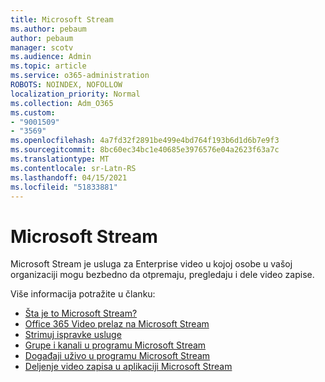 ```yaml
---
title: Microsoft Stream
ms.author: pebaum
author: pebaum
manager: scotv
ms.audience: Admin
ms.topic: article
ms.service: o365-administration
ROBOTS: NOINDEX, NOFOLLOW
localization_priority: Normal
ms.collection: Adm_O365
ms.custom:
- "9001509"
- "3569"
ms.openlocfilehash: 4a7fd32f2891be499e4bd764f193b6d1d6b7e9f3
ms.sourcegitcommit: 8bc60ec34bc1e40685e3976576e04a2623f63a7c
ms.translationtype: MT
ms.contentlocale: sr-Latn-RS
ms.lasthandoff: 04/15/2021
ms.locfileid: "51833881"
---
```

# <a name="microsoft-stream"></a>Microsoft Stream

Microsoft Stream je usluga za Enterprise video u kojoj osobe u vašoj organizaciji mogu bezbedno da otpremaju, pregledaju i dele video zapise. 

Više informacija potražite u članku:

- [Šta je to Microsoft Stream?](https://docs.microsoft.com/stream/overview)
- [Office 365 Video prelaz na Microsoft Stream](https://docs.microsoft.com/stream/migrate-from-office-365)
- [Strimuj ispravke usluge](https://techcommunity.microsoft.com/t5/microsoft-stream-service-updates/bd-p/StreamAnnouncements)
- [Grupe i kanali u programu Microsoft Stream](https://docs.microsoft.com/stream/groups-channels-organization)
- [Događaji uživo u programu Microsoft Stream](https://docs.microsoft.com/stream/live-event-overview)
- [Deljenje video zapisa u aplikaciji Microsoft Stream](https://docs.microsoft.com/stream/portal-share-video)
